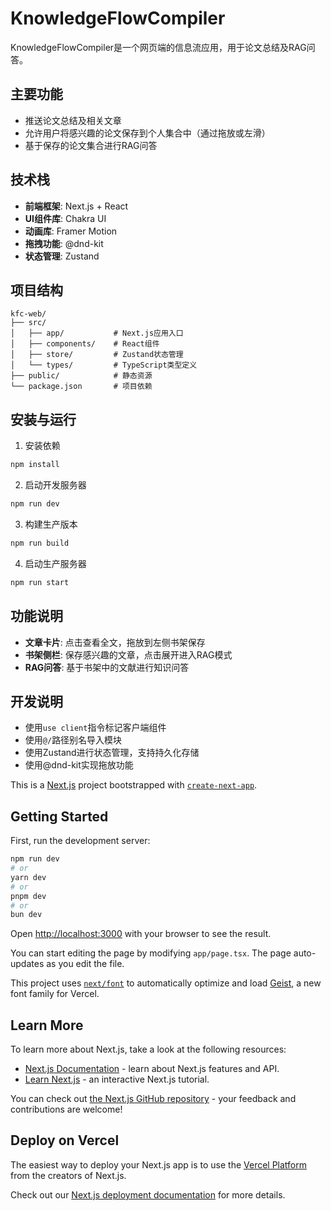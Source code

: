 # KnowledgeFlowCompiler

KnowledgeFlowCompiler是一个网页端的信息流应用，用于论文总结及RAG问答。

## 主要功能

- 推送论文总结及相关文章
- 允许用户将感兴趣的论文保存到个人集合中（通过拖放或左滑）
- 基于保存的论文集合进行RAG问答

## 技术栈

- **前端框架**: Next.js + React
- **UI组件库**: Chakra UI
- **动画库**: Framer Motion
- **拖拽功能**: @dnd-kit
- **状态管理**: Zustand

## 项目结构

```
kfc-web/
├── src/
│   ├── app/           # Next.js应用入口
│   ├── components/    # React组件
│   ├── store/         # Zustand状态管理
│   └── types/         # TypeScript类型定义
├── public/            # 静态资源
└── package.json       # 项目依赖
```

## 安装与运行

1. 安装依赖

```bash
npm install
```

2. 启动开发服务器

```bash
npm run dev
```

3. 构建生产版本

```bash
npm run build
```

4. 启动生产服务器

```bash
npm run start
```

## 功能说明

- **文章卡片**: 点击查看全文，拖放到左侧书架保存
- **书架侧栏**: 保存感兴趣的文章，点击展开进入RAG模式
- **RAG问答**: 基于书架中的文献进行知识问答

## 开发说明

- 使用`use client`指令标记客户端组件
- 使用`@/`路径别名导入模块
- 使用Zustand进行状态管理，支持持久化存储
- 使用@dnd-kit实现拖放功能

This is a [Next.js](https://nextjs.org) project bootstrapped with [`create-next-app`](https://nextjs.org/docs/app/api-reference/cli/create-next-app).

## Getting Started

First, run the development server:

```bash
npm run dev
# or
yarn dev
# or
pnpm dev
# or
bun dev
```

Open [http://localhost:3000](http://localhost:3000) with your browser to see the result.

You can start editing the page by modifying `app/page.tsx`. The page auto-updates as you edit the file.

This project uses [`next/font`](https://nextjs.org/docs/app/building-your-application/optimizing/fonts) to automatically optimize and load [Geist](https://vercel.com/font), a new font family for Vercel.

## Learn More

To learn more about Next.js, take a look at the following resources:

- [Next.js Documentation](https://nextjs.org/docs) - learn about Next.js features and API.
- [Learn Next.js](https://nextjs.org/learn) - an interactive Next.js tutorial.

You can check out [the Next.js GitHub repository](https://github.com/vercel/next.js) - your feedback and contributions are welcome!

## Deploy on Vercel

The easiest way to deploy your Next.js app is to use the [Vercel Platform](https://vercel.com/new?utm_medium=default-template&filter=next.js&utm_source=create-next-app&utm_campaign=create-next-app-readme) from the creators of Next.js.

Check out our [Next.js deployment documentation](https://nextjs.org/docs/app/building-your-application/deploying) for more details.

